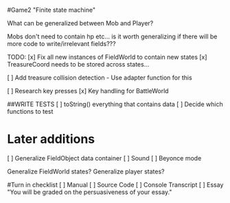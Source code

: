 #Game2 
"Finite state machine"

What can be generalized between Mob and Player? 

Mobs don't need to contain hp etc... is it worth generalizing if there will be more code to write/irrelevant fields???

TODO:
[x] Fix all new instances of FieldWorld to contain new states
[x] TreasureCoord needs to be stored across states...


[ ] Add treasure collision detection
	- Use adapter function for this



[ ] Research key presses
[x] Key handling for BattleWorld


##WRITE TESTS
[ ] toString() everything that contains data
[ ] Decide which functions to test 


# Later additions
[ ] Generalize FieldObject data container
[ ] Sound
[ ] Beyonce mode

Generalize FieldWorld states?
Generalize player states?


#Turn in checklist
[ ] Manual
[ ] Source Code
[ ] Console Transcript
[ ] Essay
"You will be graded on the persuasiveness of your essay."